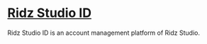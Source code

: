# [Ridz Studio ID](https://id.ridzstudio.com/)

Ridz Studio ID is an account management platform of Ridz Studio.
